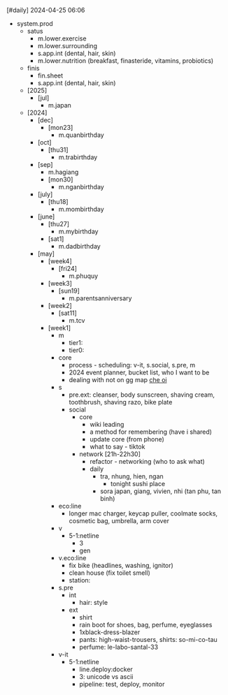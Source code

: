 [#daily]
2024-04-25
06:06

- system.prod
	- satus
		- m.lower.exercise
		- m.lower.surrounding
		- s.app.int (dental, hair, skin)
		- m.lower.nutrition (breakfast, finasteride, vitamins, probiotics)
	- finis
		- fin.sheet
		- s.app.int (dental, hair, skin)
	- [2025]
		- [jul]
			- m.japan
	- [2024]
		- [dec]
			- [mon23]
				- m.quanbirthday
		- [oct]
			- [thu31]
				- m.trabirthday
		- [sep]
			- m.hagiang
			- [mon30]
				- m.nganbirthday
		- [july]
			- [thu18]
				- m.mombirthday
		- [june]
			- [thu27]
				- m.mybirthday
			- [sat1]
				- m.dadbirthday
		- [may]
			- [week4]
				- [fri24]
					- m.phuquy
			- [week3]
				- [sun19]
					- m.parentsanniversary
			- [week2]
				- [sat11]
					- m.tcv
			- [week1]
				- m
					- tier1: 
					- tier0:
				- core
					- process - scheduling: v-it, s.social, s.pre, m
					- 2024 event planner, bucket list, who I want to be
					- dealing with not on gg map [che oi](https://shopeefood.vn/ho-chi-minh/che-oi-ca-phe-muoi-tra-trai-cay-nguyen-van-thuong.xdzbew)
				- s
					- pre.ext: cleanser, body sunscreen, shaving cream, toothbrush, shaving razo, bike plate
					- social
						- core
							- wiki leading
							- a method for remembering (have i shared)
							- update core (from phone)
							- what to say - tiktok
						- network [21h-22h30]
							- refactor - networking (who to ask what)
							- daily
								- tra, nhung, hien, ngan
									- tonight sushi place
								- sora japan, giang, vivien, nhi (tan phu, tan binh)
				- eco:line
					- longer mac charger, keycap puller, coolmate socks, cosmetic bag, umbrella, arm cover
				- v
					- 5-1:netline
						- 3
						- gen
				- v.eco:line
					- fix bike (headlines, washing, ignitor)
					- clean house (fix toilet smell)
					- station: 
				- s.pre
					- int
						- hair: style
					- ext
						- shirt
						- rain boot for shoes, bag, perfume, eyeglasses
						- 1xblack-dress-blazer
						- pants: high-waist-trousers, shirts: so-mi-co-tau
						- perfume: le-labo-santal-33
				- v-it
					- 5-1:netline
						- line.deploy:docker
						- 3: unicode vs ascii
						- pipeline: test, deploy, monitor
